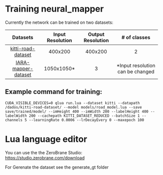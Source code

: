 # Training neural_mapper

Currently the network can be trained on two datasets:

| Datasets | Input Resolution | Output Resolution | # of classes |
|:--------:|:----------------:|:------------------:|:------------:|
| [kitti-road-dataset]() | 400x200 | 400x200 | 2 |
| [IARA-mapper-dataset]() | 1050x1050* | 3 | *Input resolution can be changed

## Example command for training:

```
CUDA_VISIBLE_DEVICES=0 qlua run.lua --dataset kitti --datapath /dados/kitti-road-dataset/ --model models/road_model.lua --save save/trained/model/ --imHeight 400 --imWidth 200 --labelHeight 400 --labelWidth 200 --cachepath KITTI_DATASET_REDUCED --batchSize 1 --channels 5 --learningRate 0.0006 --lrDecayEvery 0 --maxepoch 100
```

# Lua language editor

You can use the the ZeroBrane Studio: https://studio.zerobrane.com/download

For Gerenate the dataset see the generate_gt folder
